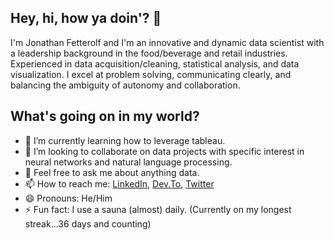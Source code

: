 ## Hey, hi, how ya doin'? 👋

I'm Jonathan Fetterolf and I'm an innovative and dynamic data scientist with a leadership background in the food/beverage and retail industries. Experienced in data acquisition/cleaning, statistical analysis, and data visualization. I excel at problem solving, communicating clearly, and balancing the ambiguity of autonomy and collaboration.

## What's going on in my world?

- 🌱 I’m currently learning how to leverage tableau. 
- 👯 I’m looking to collaborate on data projects with specific interest in neural networks and natural language processing. 
- 💬 Feel free to ask me about anything data.
- 📫 How to reach me: [LinkedIn](https://www.linkedin.com/in/jonathanfetterolf/), [Dev.To](https://dev.to/fetterollie), [Twitter](https://twitter.com/fetterollie)
- 😄 Pronouns: He/Him
- ⚡ Fun fact: I use a sauna (almost) daily. (Currently on my longest streak...36 days and counting)
